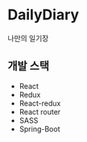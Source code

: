 # DailyDiary
나만의 일기장 

## 개발 스택

 - React
 - Redux
 - React-redux
 - React router
 - SASS
 - Spring-Boot